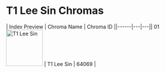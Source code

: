 # T1 Lee Sin Chromas

| Index  Preview | Chroma Name | Chroma ID ||------|---|---|| 01  <img src='https://raw.communitydragon.org/latest/plugins/rcp-be-lol-game-data/global/default/v1/champion-chroma-images/64/64069.png' alt='T1 Lee Sin' width='100'> | T1 Lee Sin | 64069 |